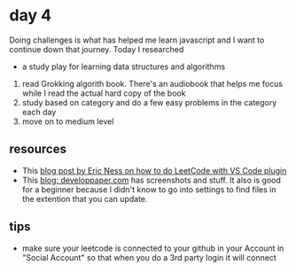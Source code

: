 # day 4

Doing challenges is what has helped me learn javascript and I want to continue down that journey. Today I researched

- a study play for learning data structures and algorithms 
1. read Grokking algorith book. There's an audiobook that helps me focus while I read the actual hard copy of the book
2. study based on category and do a few easy problems in the category each day
3. move on to medium level

## resources
- This [blog post by Eric Ness on how to do LeetCode with VS Code plugin](https://betterprogramming.pub/work-on-leetcode-problems-in-vs-code-5fedf1a06ca1)
- This [blog: developpaper.com](https://developpaper.com/the-tutorial-of-configuring-leetcode-plug-in-in-vscode/) has screenshots and stuff. It also is good for a beginner because I didn't know to go into settings to find files in the extention that you can update.

## tips
- make sure your leetcode is connected to your github in your Account in "Social Account" so that when you do a 3rd party login it will connect